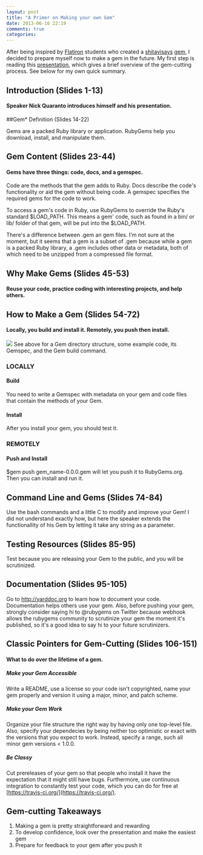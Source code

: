 ```yaml
---
layout: post
title: "A Primer on Making your own Gem"
date: 2013-06-16 22:19
comments: true
categories: 
---
```

After being inspired by [Flatiron](http://flatironschool.com/) students who created a [shitavisays](http://shitavisays.tumblr.com/) [gem](https://rubygems.org/gems/shit-avi-says), I decided to prepare myself now to make a gem in the future. My first step is reading this [presentation](https://speakerdeck.com/qrush/becoming-a-ruby-gemcutter), which gives a brief overview of the gem-cutting process. See below for my own quick summary.

## Introduction (Slides 1-13)

#### Speaker Nick Quaranto introduces himself and his presentation.

##Gem* Definition (Slides 14-22)

Gems are a packed Ruby library or application. RubyGems help you download, install, and manipulate them.

## Gem Content (Slides 23-44)

#### Gems have three things: code, docs, and a gemspec.

Code are the methods that the gem adds to Ruby. Docs describe the code's functionality or aid the gem without being code. A gemspec specifies the required gems for the code to work. 

To access a gem's code in Ruby, use RubyGems to override the Ruby's standard $LOAD_PATH. This means a gem' code, such as found in a bin/ or lib/ folder of that gem, will be put into the $LOAD_PATH. 

There's a difference between .gem an gem files. I'm not sure at the moment, but it seems that a gem is a subset of .gem because while a gem is a packed Ruby library, a .gem includes other data or metadata, both of which need to be unzipped from a compressed file format.

## Why Make Gems (Slides 45-53)

#### Reuse your code, practice coding with interesting projects, and help others. 

## How to Make a Gem (Slides 54-72)

#### Locally, you build and install it. Remotely, you push then install. 

<img src="{{ root_url }}/images/gem-cutting-primer.jpg" />
See above for a Gem directory structure, some example code, its Gemspec, and the Gem build command.

### LOCALLY

#### Build
You need to write a Gemspec with metadata on your gem and code files that contain the methods of your Gem. 

#### Install
After you install your gem, you should test it.

### REMOTELY

#### Push and Install
$gem push gem_name-0.0.0.gem will let you push it to RubyGems.org. Then you can install and run it.

## Command Line and Gems (Slides 74-84)

Use the bash commands and a little C to modify and improve your Gem! I did not understand exactly how, but here the speaker extends the functionallity of his Gem by letting it take any string as a parameter. 

## Testing Resources (Slides 85-95)

Test because you are releasing your Gem to the public, and you will be scrutinized.

## Documentation (Slides 95-105)

Go to http://yarddoc.org to learn how to document your code. Documentation helps others use your gem. Also, before pushing your gem, strongly consider saying hi to @rubygems on Twitter because webhook allows the rubygems community to scrutinize your gem the moment it's published, so it's a good idea to say hi to your future scrutinizers.


## Classic Pointers for Gem-Cutting (Slides 106-151)

#### What to do over the lifetime of a gem. 

##### Make your Gem Accessible
Write a README, use a license so your code isn't copyrighted, name your gem properly and version it using a major, minor, and patch scheme. 

##### Make your Gem Work
Organize your file structure the right way by having only one top-level file. Also, specify your dependecies by being neither too optimistic or exact with the versions that you expect to work. Instead, specify a range, such all minor gem versions < 1.0.0.

##### Be Classy
Cut prereleases of your gem so that people who install it have the expectation that it might still have bugs. Furthermore, use continuous integration to constantly test your code, which you can do for free at [https://travis-ci.org/](https://travis-ci.org/).

## Gem-cutting Takeaways

1. Making a gem is pretty straightforward and rewarding
2. To develop confidence, look over the presentation and make the easiest gem
3. Prepare for feedback to your gem after you push it